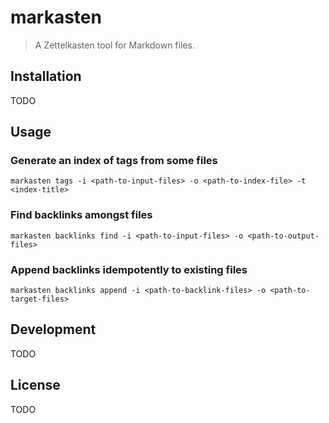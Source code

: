 # markasten
> A Zettelkasten tool for Markdown files.

## Installation
TODO

## Usage
### Generate an index of tags from some files
```
markasten tags -i <path-to-input-files> -o <path-to-index-file> -t <index-title>
```

### Find backlinks amongst files
```
markasten backlinks find -i <path-to-input-files> -o <path-to-output-files>
```

### Append backlinks idempotently to existing files
```
markasten backlinks append -i <path-to-backlink-files> -o <path-to-target-files>
```

## Development
TODO

## License
TODO
